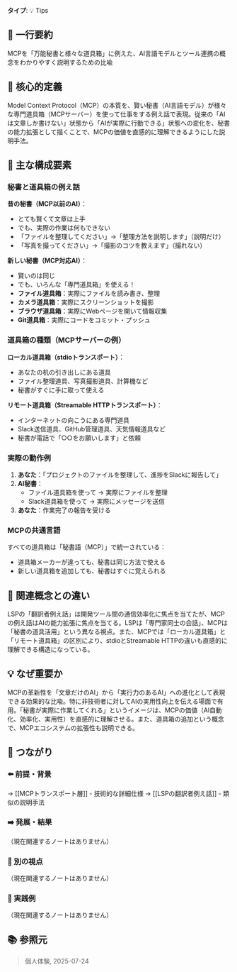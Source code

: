 **タイプ**: 💡 Tips

## 📝 一行要約
MCPを「万能秘書と様々な道具箱」に例えた、AI言語モデルとツール連携の概念をわかりやすく説明するための比喩

## 🎯 核心的定義
Model Context Protocol（MCP）の本質を、賢い秘書（AI言語モデル）が様々な専門道具箱（MCPサーバー）を使って仕事をする例え話で表現。従来の「AIは文章しか書けない」状態から「AIが実際に行動できる」状態への変化を、秘書の能力拡張として描くことで、MCPの価値を直感的に理解できるようにした説明手法。

## 🌟 主な構成要素

### 秘書と道具箱の例え話

**昔の秘書（MCP以前のAI）**：
- とても賢くて文章は上手
- でも、実際の作業は何もできない
- 「ファイルを整理してください」→「整理方法を説明します」（説明だけ）
- 「写真を撮ってください」→「撮影のコツを教えます」（撮れない）

**新しい秘書（MCP対応AI）**：
- 賢いのは同じ
- でも、いろんな「専門道具箱」を使える！
- **ファイル道具箱**：実際にファイルを読み書き、整理
- **カメラ道具箱**：実際にスクリーンショットを撮影
- **ブラウザ道具箱**：実際にWebページを開いて情報収集
- **Git道具箱**：実際にコードをコミット・プッシュ

### 道具箱の種類（MCPサーバーの例）

**ローカル道具箱（stdioトランスポート）**：
- あなたの机の引き出しにある道具
- ファイル整理道具、写真撮影道具、計算機など
- 秘書がすぐに手に取って使える

**リモート道具箱（Streamable HTTPトランスポート）**：
- インターネットの向こうにある専門道具
- Slack送信道具、GitHub管理道具、天気情報道具など
- 秘書が電話で「○○をお願いします」と依頼

### 実際の動作例
1. **あなた**：「プロジェクトのファイルを整理して、進捗をSlackに報告して」
2. **AI秘書**：
   - ファイル道具箱を使って → 実際にファイルを整理
   - Slack道具箱を使って → 実際にメッセージを送信
3. **あなた**：作業完了の報告を受ける

### MCPの共通言語
すべての道具箱は「秘書語（MCP）」で統一されている：
- 道具箱メーカーが違っても、秘書は同じ方法で使える
- 新しい道具箱を追加しても、秘書はすぐに覚えられる

## 🔄 関連概念との違い
LSPの「翻訳者例え話」は開発ツール間の通信効率化に焦点を当てたが、MCPの例え話はAIの能力拡張に焦点を当てる。LSPは「専門家同士の会話」、MCPは「秘書の道具活用」という異なる視点。また、MCPでは「ローカル道具箱」と「リモート道具箱」の区別により、stdioとStreamable HTTPの違いも直感的に理解できる構造になっている。

## 💡 なぜ重要か
MCPの革新性を「文章だけのAI」から「実行力のあるAI」への進化として表現できる効果的な比喩。特に非技術者に対してAIの実用性向上を伝える場面で有用。「秘書が実際に作業してくれる」というイメージは、MCPの価値（AI自動化、効率化、実用性）を直感的に理解させる。また、道具箱の追加という概念で、MCPエコシステムの拡張性も説明できる。

## 🔗 つながり
### ⬅️ 前提・背景
→ [[MCPトランスポート層]] - 技術的な詳細仕様
→ [[LSPの翻訳者例え話]] - 類似の説明手法

### ➡️ 発展・結果
（現在関連するノートはありません）

### 🔀 別の視点
（現在関連するノートはありません）

### 🎯 実践例
（現在関連するノートはありません）

## 📚 参照元
> 個人体験, 2025-07-24